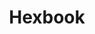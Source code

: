 ---
layout: project
categories: link
weight: 1
title: Hexbook
link: "http://hexbook.mtk.me/"
work_preview: "/uploads/hexbook.png"
---